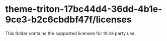 # theme-triton-17bc44d4-36dd-4b1e-9ce3-b2c6cbdbf47f/licenses

This folder contains the supported licenses for third-party use.
